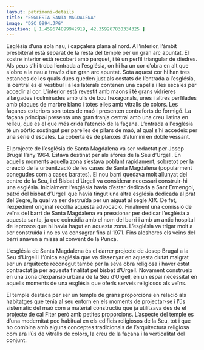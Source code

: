 ```yaml
---
layout: patrimoni-details
title: "ESGLESIA SANTA MAGDALENA"
image: "DSC_0894.JPG"
position: [ 1.459674899942919, 42.359267830334325 ]
---
```


Església d’una sola nau, i capçalera plana al nord. A l’interior, l’àmbit presbiteral està separat de la resta del temple per un gran arc apuntat. El sostre interior està recobert amb parquet, i té un perfil triangular de diedres. Als peus s’hi troba l’entrada a l’església, on hi ha un cor d’obra en alt que s'obre a la nau a través d’un gran arc apuntat. Sota aquest cor hi han tres estances de les quals dues queden just als costats de l’entrada a l’església, la central és el vestíbul i a les laterals contenen una capella i les escales per accedir al cor. L’interior està revestit amb maons i té grans vidrieres allargades i culminades amb ulls de bou hexagonals, unes i altres perfilades amb plaques de marbre blanc i totes elles amb vitralls de colors. Les façanes exteriors son totes de maó i presenten contraforts de formigó. La façana principal presenta una gran franja central amb una creu llatina en relleu, que es el que més crida l’atenció de la façana. L’entrada a l'església té un pòrtic sostingut per parelles de pilars de maó, al qual s’hi accedeix per una sèrie d'escales. La coberta és de planxes d’alumini en doble vessant.

El projecte de l’església de Santa Magdalena va ser redactat per Josep Brugal l’any 1964. Estava destinat per als afores de la Seu d’Urgell. En aquells moments aquella zona s’estava poblant ràpidament, sobretot per la creació de la urbanització de les cases de Santa Magdalena (popularment conegudes com a cases barates). El nou barri quedava molt allunyat del centre de la Seu, i el Bisbat d’Urgell va considerar necessari construir-hi una església. Inicialment l’església havia d’estar dedicada a Sant Ermengol, patró del bisbat d’Urgell que havia tingut una altra església dedicada al prat del Segre, la qual va ser destruïda per un aiguat al segle XIX. De fet, l’expedient original recollia aquesta advocació.  Finalment una comissió de veïns del barri de Santa Magdalena va pressionar per dedicar l’església a aquesta santa, ja que coincidia amb el nom del barri i amb un antic hospital de leprosos que hi havia hagut en aquesta zona.  L’església va trigar molt a ser construïda i no es va consagrar fins al 1971. Fins aleshores els veïns del barri anaven a missa al convent de la Punxa. 

L’església de Santa Magdalena és el darrer projecte de Josep Brugal a la Seu d’Urgell i l’única església que va dissenyar en aquesta ciutat malgrat ser un arquitecte reconegut també per la seva obra religiosa i haver estat contractat ja per aquesta finalitat pel bisbat d’Urgell. Novament construeix en una zona d’expansió urbana de la Seu d’Urgell, en un espai necessitat en aquells moments de una església que oferís serveis religiosos als veïns. 

El temple destaca per ser un temple de grans proporcions en relació als habitatges que tenia al seu entorn en els moments de projectar-se i l’ús sistemàtic del maó com a material constructiu que ja utilitzava des de el projecte de cal Fiter però amb petites proporcions. L’aspecte del temple es d’una modernitat poc habitual en els edificis religiosos de la Seu, tot i que ho combina amb alguns conceptes tradicionals de l’arquitectura religiosa com ara l’ús de vitralls de colors, la creu de la façana i la verticalitat del conjunt.
